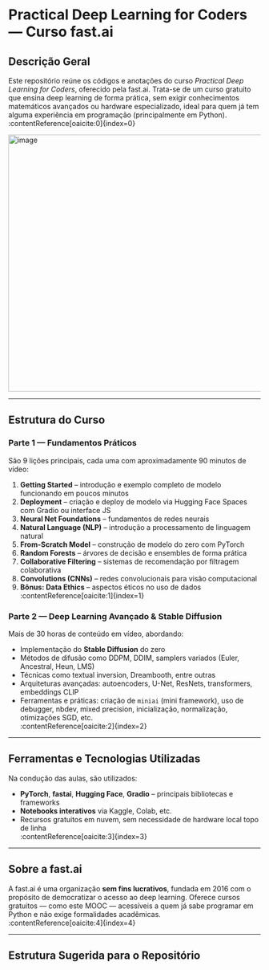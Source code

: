 # Practical Deep Learning for Coders — Curso fast.ai

## Descrição Geral
Este repositório reúne os códigos e anotações do curso *Practical Deep Learning for Coders*, oferecido pela fast.ai. Trata-se de um curso gratuito que ensina deep learning de forma prática, sem exigir conhecimentos matemáticos avançados ou hardware especializado, ideal para quem já tem alguma experiência em programação (principalmente em Python).  
:contentReference[oaicite:0]{index=0}

<img width="512" height="512" alt="image" src="https://github.com/user-attachments/assets/5875b6a4-3b73-4f0a-a555-c19fb7d9711b" />


---

## Estrutura do Curso

### Parte 1 — Fundamentos Práticos
São 9 lições principais, cada uma com aproximadamente 90 minutos de vídeo:

1. **Getting Started** – introdução e exemplo completo de modelo funcionando em poucos minutos  
2. **Deployment** – criação e deploy de modelo via Hugging Face Spaces com Gradio ou interface JS  
3. **Neural Net Foundations** – fundamentos de redes neurais  
4. **Natural Language (NLP)** – introdução a processamento de linguagem natural  
5. **From-Scratch Model** – construção de modelo do zero com PyTorch  
6. **Random Forests** – árvores de decisão e ensembles de forma prática  
7. **Collaborative Filtering** – sistemas de recomendação por filtragem colaborativa  
8. **Convolutions (CNNs)** – redes convolucionais para visão computacional  
9. **Bônus: Data Ethics** – aspectos éticos no uso de dados  
:contentReference[oaicite:1]{index=1}

### Parte 2 — Deep Learning Avançado & Stable Diffusion
Mais de 30 horas de conteúdo em vídeo, abordando:

- Implementação do **Stable Diffusion** do zero  
- Métodos de difusão como DDPM, DDIM, samplers variados (Euler, Ancestral, Heun, LMS)  
- Técnicas como textual inversion, Dreambooth, entre outras  
- Arquiteturas avançadas: autoencoders, U-Net, ResNets, transformers, embeddings CLIP  
- Ferramentas e práticas: criação de `miniai` (mini framework), uso de debugger, nbdev, mixed precision, inicialização, normalização, otimizações SGD, etc.  
:contentReference[oaicite:2]{index=2}

---

## Ferramentas e Tecnologias Utilizadas
Na condução das aulas, são utilizados:

- **PyTorch**, **fastai**, **Hugging Face**, **Gradio** – principais bibliotecas e frameworks  
- **Notebooks interativos** via Kaggle, Colab, etc.  
- Recursos gratuitos em nuvem, sem necessidade de hardware local topo de linha  
:contentReference[oaicite:3]{index=3}

---

## Sobre a fast.ai
A fast.ai é uma organização **sem fins lucrativos**, fundada em 2016 com o propósito de democratizar o acesso ao deep learning. Oferece cursos gratuitos — como este MOOC — acessíveis a quem já sabe programar em Python e não exige formalidades acadêmicas.  
:contentReference[oaicite:4]{index=4}

---

## Estrutura Sugerida para o Repositório

